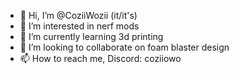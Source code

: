 - 👋 Hi, I’m @CoziiWozii (it/it's)
- 👀 I’m interested in nerf mods
- 🌱 I’m currently learning 3d printing
- 💞️ I’m looking to collaborate on foam blaster design 
- 📫 How to reach me, Discord: coziiowo 

<!---
CoziiWozii/CoziiWozii is a ✨ special ✨ repository because its `README.md` (this file) appears on your GitHub profile.
You can click the Preview link to take a look at your changes.
--->
